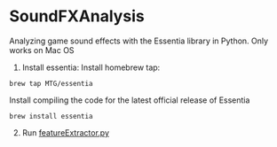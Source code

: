 # SoundFXAnalysis
Analyzing game sound effects with the Essentia library in Python. Only works on Mac OS

1. Install essentia:
Install homebrew tap:
```
brew tap MTG/essentia
```

Install compiling the code for the latest official release of Essentia
```
brew install essentia
```

2. Run [featureExtractor.py](/src/featureExtractor.py)
